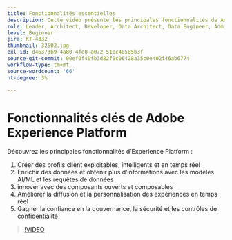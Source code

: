 ```yaml
---
title: Fonctionnalités essentielles
description: Cette vidéo présente les principales fonctionnalités de Adobe Experience Platform.
role: Leader, Architect, Developer, Data Architect, Data Engineer, Admin, User
level: Beginner
jira: KT-4332
thumbnail: 32502.jpg
exl-id: d46373b9-4a80-4fe0-a072-51ec48585b3f
source-git-commit: 00ef0f40fb3d82f0c06428a35c0e402f46ab6774
workflow-type: tm+mt
source-wordcount: '66'
ht-degree: 3%

---
```


# Fonctionnalités clés de Adobe Experience Platform

Découvrez les principales fonctionnalités d’Experience Platform :

1. Créer des profils client exploitables, intelligents et en temps réel
1. Enrichir des données et obtenir plus d’informations avec les modèles AI/ML et les requêtes de données
1. innover avec des composants ouverts et composables
1. Améliorer la diffusion et la personnalisation des expériences en temps réel
1. Gagner la confiance en la gouvernance, la sécurité et les contrôles de confidentialité

>[!VIDEO](https://video.tv.adobe.com/v/32502?learn=on)

